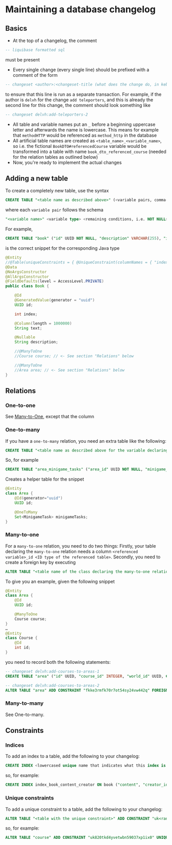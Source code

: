 # Maintaining a database changelog

## Basics

- At the top of a changelog, the comment
```sql
-- liquibase formatted sql
```
must be present
- Every single change (every single line) should be prefixed with a comment of the form
```sql
-- changeset <author>:<changeset-title (what does the change do, in kebab-case)>(-<next number for the given change, i.e. 2 if it is the second line for this change>)
```
to ensure that this line is run as a separate transaction.
For example, if the author is `delvh` for the change `add teleporters`, and this is already the second line for this change, the comment should look something like

```sql
-- changeset delvh:add-teleporters-2
```
- All table and variable names put an `_` before a beginning uppercase letter and afterwards the name is lowercase. This means for example that `methodHTTP` would be referenced as `method_http` in the database
- All artificial table names are created as `<table_name>_<variable_name>`, so i.e. the fictional `BookDTO#referencedCourse` variable would be transformed into a table with name `book_dto_referenced_course` (needed for the relation tables as outlined below)
- Now, you're ready to implement the actual changes

## Adding a new table

To create a completely new table, use the syntax
```sql
CREATE TABLE "<table name as described above>" (<variable pairs, comma-separated>, CONSTRAINT "<the table name as earlier>_pkey" PRIMARY KEY ("id")); -- Regarding the last "id": or whatever column else you use as your ID column
```
where each `variable pair` follows the schema
```sql
"<variable name>" <variable type> <remaining conditions, i.e. NOT NULL>
```
For example,
```sql
CREATE TABLE "book" ("id" UUID NOT NULL, "description" VARCHAR(255), "index" INTEGER NOT NULL, "text" VARCHAR(1000000), "area_id" UUID, "course_id" INTEGER, CONSTRAINT "book_pkey" PRIMARY KEY ("id"));
```
is the correct snippet for the corresponding Java type
```java
@Entity
//@Table(uniqueConstraints = { @UniqueConstraint(columnNames = { "index", "area_id", "course_id" }) }) // <- That will be explained below in the section "Adding unique constraints"
@Data
@NoArgsConstructor
@AllArgsConstructor
@FieldDefaults(level = AccessLevel.PRIVATE)
public class Book {

    @Id
    @GeneratedValue(generator = "uuid")
    UUID id;

    int index;

    @Column(length = 1000000)
    String text;

    @Nullable
    String description;

    //@ManyToOne
    //Course course; // <- See section "Relations" below

    //@ManyToOne
    //Area area; // <- See section "Relations" below
}
```

## Relations

### One-to-one

See [Many-to-One](#many-to-one), except that the column

### One-to-many

If you have a `one-to-many` relation, you need an extra table like the following:
```sql
CREATE TABLE "<table name as described above for the variable declaring the one-to-many relation>" ("<lowercase(class)>_id" <ID type of the declaring class> NOT NULL, "<lowercase(variable)_lowercase(name)>_id" <ID type of the other class> NOT NULL, CONSTRAINT "<table name as before>_pkey" PRIMARY KEY ("<first variable in this table>", "<second variable in this table>"));
```
So, for example
```sql
CREATE TABLE "area_minigame_tasks" ("area_id" UUID NOT NULL, "minigame_tasks_id" UUID NOT NULL, CONSTRAINT "area_minigame_tasks_pkey" PRIMARY KEY ("area_id", "minigame_tasks_id"));
```
Creates a helper table for the snippet
```java
@Entity
class Area {
	@Id(generator="uuid")
	UUID id;

	@OneToMany
	Set<MinigameTask> minigameTasks;
}
```

### Many-to-one

For a `many-to-one` relation, you need to do two things:
Firstly, your table declaring the `many-to-one` relation needs a column `<referenced variable>_id <ID type of the referenced table>`.
Secondly, you need to create a foreign key by executing
```sql
ALTER TABLE "<table name of the class declaring the many-to-one relation>" ADD CONSTRAINT "fk<random alphanumeric string of length 25, result must simply be globally unique in your db>" FOREIGN KEY ("<referenced variable>_id") REFERENCES "<table name of the related class>" ("<ID column of the referenced table>") ON UPDATE NO ACTION ON DELETE NO ACTION; -- regarding the "ON" part: or whatever else you entered as CASCADE
```
To give you an example, given the following snippet
```java
@Entity
class Area {
	@Id
	UUID id;

	@ManyToOne
	Course course;
}
…
@Entity
class Course {
	@Id
	int id;
}
```
you need to record both the following statements:
```sql
-- changeset delvh:add-courses-to-areas-1
CREATE TABLE "area" ("id" UUID, "course_id" INTEGER, "world_id" UUID, CONSTRAINT "area_pkey" PRIMARY KEY ("id")); -- alternatively an ALTER TABLE if the table exists already

-- changeset delvh:add-courses-to-areas-2
ALTER TABLE "area" ADD CONSTRAINT "fkke3rmfk70r7ot54sy24vw442q" FOREIGN KEY ("course_id") REFERENCES "course" ("id") ON UPDATE NO ACTION ON DELETE NO ACTION;
```

### Many-to-many

See One-to-many. <!-- TODO: really? -->

## Constraints

### Indices

To add an index to a table, add the following to your changelog:
```sql
CREATE INDEX <lowercased unique name that indicates what this index is used for> ON <tablename> (<column names comma separated>)
```
so, for example:
```sql
CREATE INDEX index_book_content_creator ON book ("content", "creator_id")
```

### Unique constraints

To add a unique constraint to a table, add the following to your changelog:
```sql
ALTER TABLE "<table with the unique constraint>" ADD CONSTRAINT "uk<random alphanumeric string of length 25, result must simply be globally unique in your db>" UNIQUE (<column names comma separated>);
```
so, for example:
```sql
ALTER TABLE "course" ADD CONSTRAINT "uk820tkd4yvetwbn59037xp1ix0" UNIQUE ("course_name", "semester");
```

